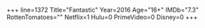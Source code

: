 +++
line=1372
Title="Fantastic"
Year=2016
Age="16+"
IMDb="7.3"
RottenTomatoes=""
Netflix=1
Hulu=0
PrimeVideo=0
Disney=0
+++

